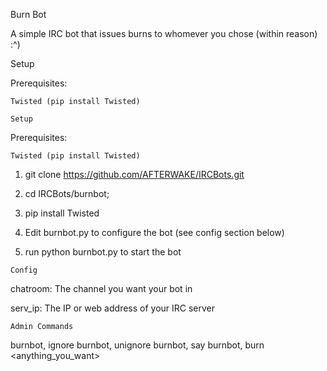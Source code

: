 Burn Bot

A simple IRC bot that issues burns to whomever you chose (within reason) :^)

Setup

Prerequisites:

	Twisted (pip install Twisted)

	Setup

Prerequisites:

    Twisted (pip install Twisted)

 1.   git clone https://github.com/AFTERWAKE/IRCBots.git

 2.   cd IRCBots/burnbot;

 3.   pip install Twisted

 4.   Edit burnbot.py to configure the bot (see config section below)

 5.   run python burnbot.py to start the bot


	Config

chatroom: The channel you want your bot in

serv_ip: The IP or web address of your IRC server

	Admin Commands
	
burnbot, ignore <user>
burnbot, unignore <user>
burnbot, say <msg>
burnbot, burn <anything_you_want>